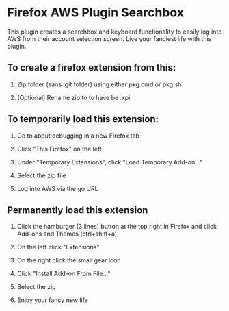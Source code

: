 # Firefox AWS Plugin Searchbox
This plugin creates a searchbox and keyboard functionality to easily log into AWS from their account selection screen. Live your fanciest life with this plugin.

## To create a firefox extension from this:

  1. Zip folder (sans .git folder) using either pkg.cmd or pkg.sh

  1. (Optional) Rename zip to to have be .xpi

## To temporarily load this extension:
  
  1. Go to about:debugging in a new Firefox tab

  1. Click "This Firefox" on the left

  1. Under "Temporary Extensions", click "Load Temporary Add-on..."

  1. Select the zip file

  1. Log into AWS via the go URL

## Permanently load this extension

  1. Click the hamburger (3 lines) button at the top right in Firefox and click Add-ons and Themes (ctrl+shift+a)

  1. On the left click "Extensions"

  1. On the right click the small gear icon 

  1. Click "Install Add-on From File..."

  1. Select the zip

  1. Enjoy your fancy new life
  